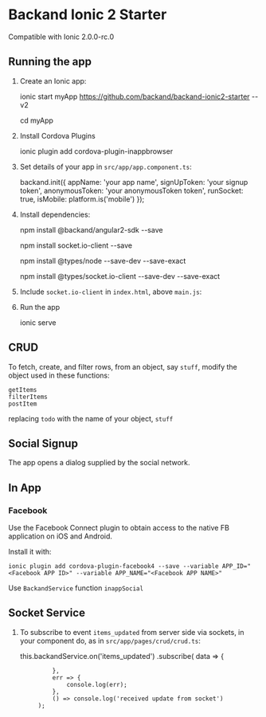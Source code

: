 # Backand Ionic 2 Starter

Compatible with Ionic 2.0.0-rc.0

## Running the app 

1. Create an Ionic app:

    ionic start myApp https://github.com/backand/backand-ionic2-starter --v2
    
    cd myApp

2. Install Cordova Plugins

    ionic plugin add cordova-plugin-inappbrowser

3. Set details of your app in `src/app/app.component.ts`:

    backand.init({
        appName: 'your app name',
        signUpToken: 'your signup token',
        anonymousToken: 'your anonymousToken token',
        runSocket: true,
        isMobile: platform.is('mobile')
    });

4. Install dependencies:

    npm install @backand/angular2-sdk --save

    npm install socket.io-client --save

    npm install @types/node --save-dev --save-exact

    npm install @types/socket.io-client --save-dev --save-exact

5. Include `socket.io-client` in `index.html`, above `main.js`:

    <script src="node_modules/socket.io-client/dist/socket.io.min.js"></script>

5. Run the app
    
    ionic serve

## CRUD

To fetch, create, and filter rows, from an object, say `stuff`, modify 
the object used in these functions:

    getItems
    filterItems
    postItem

replacing `todo` with the name of your object, `stuff`

## Social Signup 

The app opens a dialog supplied by the social network. 

## In App

### Facebook

Use the Facebook Connect plugin to obtain access to the native FB application on iOS and Android.

Install it with: 

    ionic plugin add cordova-plugin-facebook4 --save --variable APP_ID="<Facebook APP ID>" --variable APP_NAME="<Facebook APP NAME>"

Use `BackandService` function `inappSocial`

## Socket Service

1. To subscribe to event `items_updated` from server side via sockets, in your component do, as in `src/app/pages/crud/crud.ts`:

      
      this.backandService.on('items_updated')
          .subscribe(
                data => {
                 
                },
                err => {
                    console.log(err);
                },
                () => console.log('received update from socket')
            );